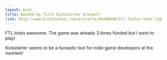 ```yaml
---
layout: post
title: Backed my first Kickstarter project!
link: http://www.kickstarter.com/projects/64409699/ftl-faster-than-light
---
```


FTL looks awesome. The game was already 3 times funded but I want to play!

Kickstarter seems to be a fantastic tool for indie game developers at the moment!